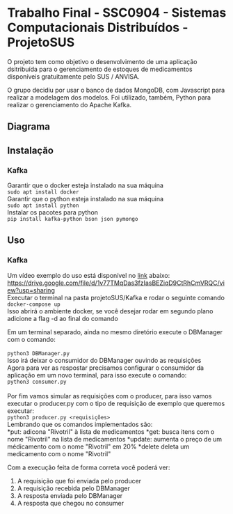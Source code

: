 # Trabalho Final - SSC0904 - Sistemas Computacionais Distribuídos - ProjetoSUS

O projeto tem como objetivo o desenvolvimento de uma aplicação dsitribuída para o gerenciamento de estoques de medicamentos disponíveis gratuitamente pelo SUS / ANVISA.

O grupo decidiu por usar o banco de dados MongoDB, com Javascript para realizar a modelagem dos modelos. Foi utilizado, também, Python para realizar o gerenciamento do Apache Kafka.

## Diagrama


## Instalação
### Kafka
Garantir que o docker esteja instalado na sua máquina <br>
``sudo apt install docker`` <br>
Garantir que o python esteja instalado na sua máquina <br>
``sudo apt install python`` <br>
Instalar os pacotes para python <br>
``pip install kafka-python bson json pymongo``<br>

## Uso
### Kafka
Um vídeo exemplo do uso está disponível no [link](https://drive.google.com/file/d/1v77TMqDas3fzIasBEZiqD9CtRhCmVRQC/view?usp=sharing) abaixo: <br><https://drive.google.com/file/d/1v77TMqDas3fzIasBEZiqD9CtRhCmVRQC/view?usp=sharing>  <br>
Executar o terminal na pasta projetoSUS/Kafka e rodar o seguinte comando <br>
``docker-compose up``  <br>
Isso abrirá o ambiente docker, se você desejar rodar em segundo plano adicione a flag -d ao final do comando <br>

Em um terminal separado, ainda no mesmo diretório execute o DBManager com o comando: <br> <br>
``python3 DBManager.py`` <br>
Isso irá deixar o consumidor do DBManager ouvindo as requisições <br>
Agora para ver as respostar precisamos configurar o consumidor da aplicação em um novo terminal, para isso execute o comando: <br>
``python3 consumer.py`` <br>
<br>
Por fim vamos simular as requisições com o producer, para isso vamos executar o producer.py com o tipo de requisição de exemplo que queremos executar: <br>
 ``python3 producer.py <requisições>`` <br>
Lembrando que os comandos implementados são: <br>
*put: adicona "Rivotril" à lista de medicamentos 
*get: busca itens com  o nome "Rivotril" na lista de medicamentos
*update: aumenta o preço de um médicamento com o nome "Rivotril" em 20%
*delete deleta um medicamento com o nome "Rivotril"

Com a execução feita de forma correta você poderá ver: <br>
1. A requisição que foi enviada pelo producer
2. A requisição recebida pelo DBManager
3. A resposta enviada pelo DBManager
4. A resposta que chegou no consumer
